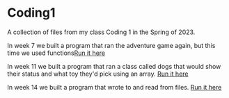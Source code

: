# Coding1
A collection of files from my class Coding 1 in the Spring of 2023.

In week 7 we built a program that ran the adventure game again, but this time we used functions[Run it here](https://replit.com/@SamHein23/Coding1-W7Assignment)

In week 11 we built a program that ran a class called dogs that would show their status and what toy they'd pick using an array. [Run it here](https://replit.com/@SamHein23/Coding-W11-Assignment)

In week 14 we built a program that wrote to and read from files. [Run it here](https://replit.com/@SamHein23/Coding1-W14-Assignment)

